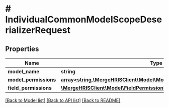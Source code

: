 # # IndividualCommonModelScopeDeserializerRequest

## Properties

Name | Type | Description | Notes
------------ | ------------- | ------------- | -------------
**model_name** | **string** |  |
**model_permissions** | [**array<string,\MergeHRISClient\Model\ModelPermissionDeserializerRequest>**](ModelPermissionDeserializerRequest.md) |  | [optional]
**field_permissions** | [**\MergeHRISClient\Model\FieldPermissionDeserializerRequest**](FieldPermissionDeserializerRequest.md) |  | [optional]

[[Back to Model list]](../../README.md#models) [[Back to API list]](../../README.md#endpoints) [[Back to README]](../../README.md)
